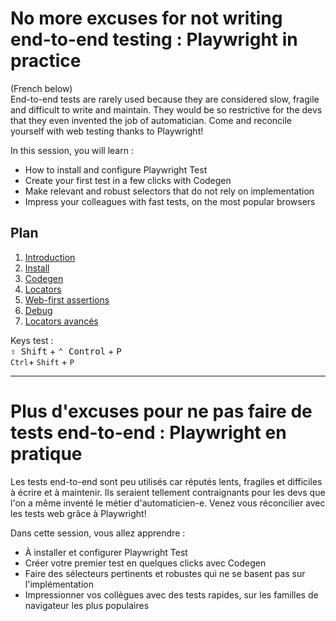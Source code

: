 # No more excuses for not writing end-to-end testing : Playwright in practice
(French below)  
End-to-end tests are rarely used because they are considered slow, fragile and difficult to write and maintain. They would be so restrictive for the devs that they even invented the job of automatician. Come and reconcile yourself with web testing thanks to Playwright! 

In this session, you will learn :
- How to install and configure Playwright Test
- Create your first test in a few clicks with Codegen
- Make relevant and robust selectors that do not rely on implementation
- Impress your colleagues with fast tests, on the most popular browsers

## Plan
1. [Introduction](docs/introduction/)
2. [Install](docs/install/)
3. [Codegen](docs/codegen/)
4. [Locators](docs/locators/)
5. [Web-first assertions](docs/web-first-assertions/)
6. [Debug](docs/debugger/README.md)
1. [Locators avancés](docs/locators-advanced/README.md)


Keys test :  
<kbd>⇧ Shift</kbd> + <kbd>⌃ Control</kbd> + <kbd>P</kbd>  
`Ctrl`+ `Shift` + `P`

---
# Plus d'excuses pour ne pas faire de tests end-to-end : Playwright en pratique
Les tests end-to-end sont peu utilisés car réputés lents, fragiles et difficiles à écrire et à maintenir. Ils seraient tellement contraignants pour les devs que l'on a même inventé le métier d'automaticien-e. Venez vous réconcilier avec les tests web grâce à Playwright!  

Dans cette session, vous allez apprendre :  
- À installer et configurer Playwright Test  
- Créer votre premier test en quelques clicks avec Codegen  
- Faire des sélecteurs pertinents et robustes qui ne se basent pas sur l'implémentation  
- Impressionner vos collègues avec des tests rapides, sur les familles de navigateur les plus populaires
